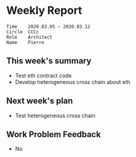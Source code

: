 # Weekly Report 

```
Time	2020.03.05 ~ 2020.03.12
Circle	CCCc
Role	Architect
Name	Pierre
```
## This week's summary

- Test eth contract code 
- Develop heterogeneous cross chain about eth 

## Next week's plan

- Test heterogeneous cross chain 

## Work Problem Feedback

- No

